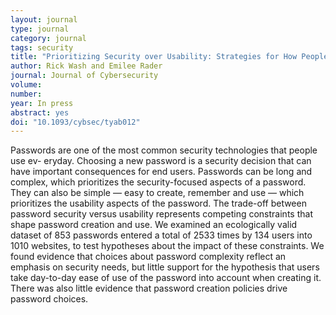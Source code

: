 ```yaml
---
layout: journal
type: journal
category: journal
tags: security
title: "Prioritizing Security over Usability: Strategies for How People Choose Passwords"
author: Rick Wash and Emilee Rader
journal: Journal of Cybersecurity
volume: 
number: 
year: In press
abstract: yes
doi: "10.1093/cybsec/tyab012"
---
```


Passwords are one of the most common security technologies that people use ev- eryday. Choosing a new password is a security decision that can have important consequences for end users. Passwords can be long and complex, which prioritizes the security-focused aspects of a password. They can also be simple — easy to create, remember and use — which prioritizes the usability aspects of the password. The trade-off between password security versus usability represents competing constraints that shape password creation and use. We examined an ecologically valid dataset of 853 passwords entered a total of 2533 times by 134 users into 1010 websites, to test hypotheses about the impact of these constraints. We found evidence that choices about password complexity reflect an emphasis on security needs, but little support for the hypothesis that users take day-to-day ease of use of the password into account when creating it. There was also little evidence that password creation policies drive password choices.
